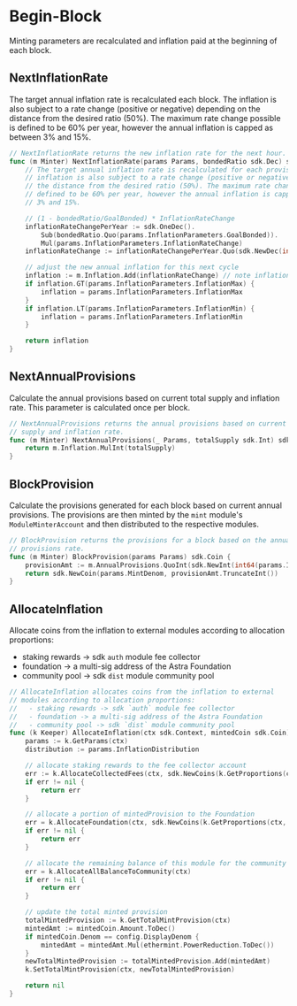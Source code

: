<!--
order: 3
-->

# Begin-Block

Minting parameters are recalculated and inflation
paid at the beginning of each block.

## NextInflationRate

The target annual inflation rate is recalculated each block.
The inflation is also subject to a rate change (positive or negative)
depending on the distance from the desired ratio (50%). The maximum rate change
possible is defined to be 60% per year, however the annual inflation is capped
as between 3% and 15%.

```go
// NextInflationRate returns the new inflation rate for the next hour.
func (m Minter) NextInflationRate(params Params, bondedRatio sdk.Dec) sdk.Dec {
	// The target annual inflation rate is recalculated for each provision cycle. The
	// inflation is also subject to a rate change (positive or negative) depending on
	// the distance from the desired ratio (50%). The maximum rate change possible is
	// defined to be 60% per year, however the annual inflation is capped as between
	// 3% and 15%.

	// (1 - bondedRatio/GoalBonded) * InflationRateChange
	inflationRateChangePerYear := sdk.OneDec().
		Sub(bondedRatio.Quo(params.InflationParameters.GoalBonded)).
		Mul(params.InflationParameters.InflationRateChange)
	inflationRateChange := inflationRateChangePerYear.Quo(sdk.NewDec(int64(params.InflationParameters.BlocksPerYear)))

	// adjust the new annual inflation for this next cycle
	inflation := m.Inflation.Add(inflationRateChange) // note inflationRateChange may be negative
	if inflation.GT(params.InflationParameters.InflationMax) {
		inflation = params.InflationParameters.InflationMax
	}
	if inflation.LT(params.InflationParameters.InflationMin) {
		inflation = params.InflationParameters.InflationMin
	}

	return inflation
}
```

## NextAnnualProvisions

Calculate the annual provisions based on current total supply and inflation
rate. This parameter is calculated once per block.

```go
// NextAnnualProvisions returns the annual provisions based on current total
// supply and inflation rate.
func (m Minter) NextAnnualProvisions(_ Params, totalSupply sdk.Int) sdk.Dec {
	return m.Inflation.MulInt(totalSupply)
}
```

## BlockProvision

Calculate the provisions generated for each block based on current annual provisions. The provisions are then minted by the `mint` module's `ModuleMinterAccount` and then distributed to the respective modules.

```go
// BlockProvision returns the provisions for a block based on the annual
// provisions rate.
func (m Minter) BlockProvision(params Params) sdk.Coin {
	provisionAmt := m.AnnualProvisions.QuoInt(sdk.NewInt(int64(params.InflationParameters.BlocksPerYear)))
	return sdk.NewCoin(params.MintDenom, provisionAmt.TruncateInt())
}
```

## AllocateInflation
Allocate coins from the inflation to external modules according to allocation proportions:
   - staking rewards -> sdk `auth` module fee collector
   - foundation -> a multi-sig address of the Astra Foundation
   - community pool -> sdk `dist` module community pool

```go
// AllocateInflation allocates coins from the inflation to external
// modules according to allocation proportions:
//   - staking rewards -> sdk `auth` module fee collector
// 	 - foundation -> a multi-sig address of the Astra Foundation
//	 - community pool -> sdk `dist` module community pool
func (k Keeper) AllocateInflation(ctx sdk.Context, mintedCoin sdk.Coin) error {
	params := k.GetParams(ctx)
	distribution := params.InflationDistribution

	// allocate staking rewards to the fee collector account
	err := k.AllocateCollectedFees(ctx, sdk.NewCoins(k.GetProportions(ctx, mintedCoin, distribution.StakingRewards)))
	if err != nil {
		return err
	}

	// allocate a portion of mintedProvision to the Foundation
	err = k.AllocateFoundation(ctx, sdk.NewCoins(k.GetProportions(ctx, mintedCoin, distribution.Foundation)))
	if err != nil {
		return err
	}

	// allocate the remaining balance of this module for the community pool
	err = k.AllocateAllBalanceToCommunity(ctx)
	if err != nil {
		return err
	}

	// update the total minted provision
	totalMintedProvision := k.GetTotalMintProvision(ctx)
	mintedAmt := mintedCoin.Amount.ToDec()
	if mintedCoin.Denom == config.DisplayDenom {
		mintedAmt = mintedAmt.Mul(ethermint.PowerReduction.ToDec())
	}
	newTotalMintedProvision := totalMintedProvision.Add(mintedAmt)
	k.SetTotalMintProvision(ctx, newTotalMintedProvision)

	return nil
}
```